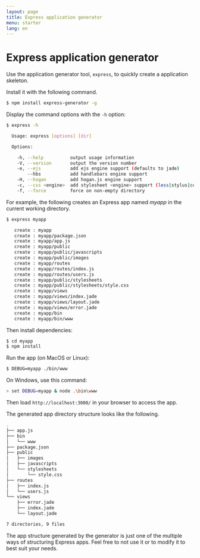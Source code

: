 ```yaml
---
layout: page
title: Express application generator
menu: starter
lang: en
---
```


# Express application generator

Use the application generator tool, `express`, to quickly create a application skeleton.

Install it with the following command.

~~~sh
$ npm install express-generator -g
~~~

Display the command options with the `-h` option:

~~~sh
$ express -h

  Usage: express [options] [dir]

  Options:

    -h, --help          output usage information
    -V, --version       output the version number
    -e, --ejs           add ejs engine support (defaults to jade)
        --hbs           add handlebars engine support
    -H, --hogan         add hogan.js engine support
    -c, --css <engine>  add stylesheet <engine> support (less|stylus|compass) (defaults to plain css)
    -f, --force         force on non-empty directory
~~~

For example, the following creates an Express app named _myapp_ in the current working directory.

~~~sh
$ express myapp

   create : myapp
   create : myapp/package.json
   create : myapp/app.js
   create : myapp/public
   create : myapp/public/javascripts
   create : myapp/public/images
   create : myapp/routes
   create : myapp/routes/index.js
   create : myapp/routes/users.js
   create : myapp/public/stylesheets
   create : myapp/public/stylesheets/style.css
   create : myapp/views
   create : myapp/views/index.jade
   create : myapp/views/layout.jade
   create : myapp/views/error.jade
   create : myapp/bin
   create : myapp/bin/www
~~~

Then install dependencies:

~~~sh
$ cd myapp 
$ npm install
~~~

Run the app (on MacOS or Linux):

~~~sh
$ DEBUG=myapp ./bin/www
~~~

On Windows, use this command:

~~~sh
> set DEBUG=myapp & node .\bin\www
~~~

Then load `http://localhost:3000/` in your browser to access the app.

The generated app directory structure looks like the following.

~~~sh
.
├── app.js
├── bin
│   └── www
├── package.json
├── public
│   ├── images
│   ├── javascripts
│   └── stylesheets
│       └── style.css
├── routes
│   ├── index.js
│   └── users.js
└── views
    ├── error.jade
    ├── index.jade
    └── layout.jade

7 directories, 9 files
~~~

<div class="doc-box doc-info" markdown="1">
The app structure generated by the generator is just one of the multiple ways of structuring Express apps. Feel free to not use it or to modify it to best suit your needs.
</div>
